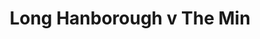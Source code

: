 ---
year: "1992"
serialNumber: "0152" 
game: "Long Hanborough"
title: "Long Hanborough v The Min"
gameLocation: "Long Hanborough"
gameDate: "/1992"
shortReport: ""
result: ""
resultType: ""
type: "game"
---